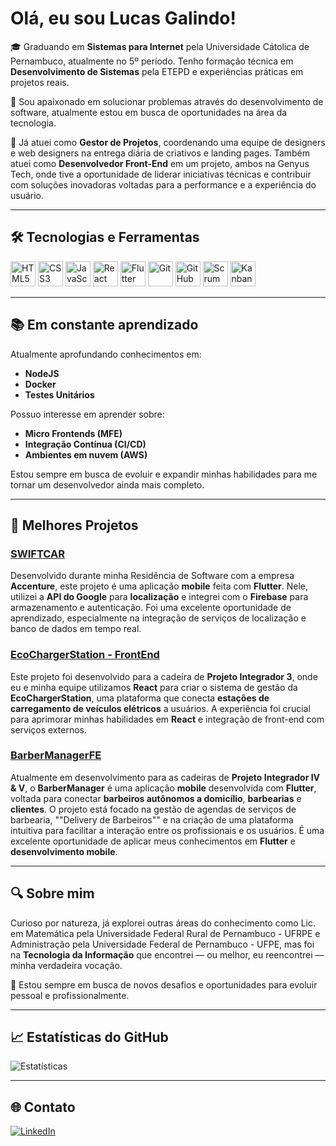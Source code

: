 # Olá, eu sou Lucas Galindo!

🎓 Graduando em **Sistemas para Internet** pela Universidade Cátolica de Pernambuco, atualmente no 5º período. Tenho formação técnica em **Desenvolvimento de Sistemas** pela ETEPD e experiências práticas em projetos reais.

🔨 Sou apaixonado em solucionar problemas através do desenvolvimento de software, atualmente estou em busca de oportunidades na área da tecnologia.

💼 Já atuei como **Gestor de Projetos**, coordenando uma equipe de designers e web designers na entrega diária de criativos e landing pages. Também atuei como **Desenvolvedor Front-End** em um projeto, ambos na Genyus Tech, onde tive a oportunidade de liderar iniciativas técnicas e contribuir com soluções inovadoras voltadas para a performance e a experiência do usuário.

---

## 🛠️ Tecnologias e Ferramentas

<p align="left">
  <img src="https://cdn.jsdelivr.net/gh/devicons/devicon/icons/html5/html5-original.svg" width="40" title="HTML5"/>
  <img src="https://cdn.jsdelivr.net/gh/devicons/devicon/icons/css3/css3-original.svg" width="40" title="CSS3"/>
  <img src="https://cdn.jsdelivr.net/gh/devicons/devicon/icons/javascript/javascript-original.svg" width="40" title="JavaScript"/>
  <img src="https://cdn.jsdelivr.net/gh/devicons/devicon/icons/react/react-original.svg" width="40" title="React"/>
  <img src="https://cdn.jsdelivr.net/gh/devicons/devicon/icons/flutter/flutter-original.svg" width="40" title="Flutter"/>
  <img src="https://cdn.jsdelivr.net/gh/devicons/devicon/icons/git/git-original.svg" width="40" title="Git"/>
  <img src="https://cdn.jsdelivr.net/gh/devicons/devicon/icons/github/github-original.svg" width="40" title="GitHub"/>
  <img src="https://img.icons8.com/ios-filled/50/000000/scrum.png" width="40" title="Scrum"/>
  <img src="https://img.icons8.com/ios-filled/50/000000/kanban.png" width="40" title="Kanban"/>
</p>

---

## 📚 Em constante aprendizado

Atualmente aprofundando conhecimentos em:
- **NodeJS**
- **Docker**
- **Testes Unitários**

Possuo interesse em aprender sobre:
- **Micro Frontends (MFE)**
- **Integração Contínua (CI/CD)**
- **Ambientes em nuvem (AWS)**

Estou sempre em busca de evoluir e expandir minhas habilidades para me tornar um desenvolvedor ainda mais completo.

---

## 🚀 Melhores Projetos

### [SWIFTCAR](https://github.com/lucasgalindo/SWIFTCAR)
Desenvolvido durante minha Residência de Software com a empresa **Accenture**, este projeto é uma aplicação **mobile** feita com **Flutter**. Nele, utilizei a **API do Google** para **localização** e integrei com o **Firebase** para armazenamento e autenticação. Foi uma excelente oportunidade de aprendizado, especialmente na integração de serviços de localização e banco de dados em tempo real.

### [EcoChargerStation - FrontEnd](https://github.com/lucasgalindo/EcoChargerStation-FrontEnd)
Este projeto foi desenvolvido para a cadeira de **Projeto Integrador 3**, onde eu e minha equipe utilizamos **React** para criar o sistema de gestão da **EcoChargerStation**, uma plataforma que conecta **estações de carregamento de veículos elétricos** a usuários. A experiência foi crucial para aprimorar minhas habilidades em **React** e integração de front-end com serviços externos.

### [BarberManagerFE](https://github.com/lucasgalindo/BarberManagerFE)
Atualmente em desenvolvimento para as cadeiras de **Projeto Integrador IV & V**, o **BarberManager** é uma aplicação **mobile** desenvolvida com **Flutter**, voltada para conectar **barbeiros autônomos a domicílio**, **barbearias** e **clientes**. O projeto está focado na gestão de agendas de serviços de barbearia, ""Delivery de Barbeiros"" e na criação de uma plataforma intuitiva para facilitar a interação entre os profissionais e os usuários. É uma excelente oportunidade de aplicar meus conhecimentos em **Flutter** e **desenvolvimento mobile**.


---

## 🔍 Sobre mim

Curioso por natureza, já explorei outras áreas do conhecimento como Lic. em Matemática pela Universidade Federal Rural de Pernambuco - UFRPE e Administração pela Universidade Federal de Pernambuco - UFPE, mas foi na **Tecnologia da Informação** que encontrei — ou melhor, eu reencontrei — minha verdadeira vocação.

📌 Estou sempre em busca de novos desafios e oportunidades para evoluir pessoal e profissionalmente.

---

## 📈 Estatísticas do GitHub

![Estatísticas](https://github-readme-stats.vercel.app/api?username=lucasgalindo&show_icons=true&theme=radical)

---

## 🌐 Contato

[![LinkedIn](https://img.shields.io/badge/LinkedIn-LucasGalindo-blue?logo=linkedin)](https://www.linkedin.com/in/lucas-galindo-6707aa26b/)


